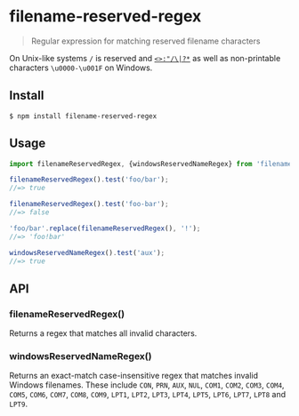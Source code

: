 # filename-reserved-regex

> Regular expression for matching reserved filename characters

On Unix-like systems `/` is reserved and [`<>:"/\|?*`](https://docs.microsoft.com/en-us/windows/win32/fileio/naming-a-file#naming-conventions) as well as non-printable characters `\u0000-\u001F` on Windows.

## Install

```
$ npm install filename-reserved-regex
```

## Usage

```js
import filenameReservedRegex, {windowsReservedNameRegex} from 'filename-reserved-regex';

filenameReservedRegex().test('foo/bar');
//=> true

filenameReservedRegex().test('foo-bar');
//=> false

'foo/bar'.replace(filenameReservedRegex(), '!');
//=> 'foo!bar'

windowsReservedNameRegex().test('aux');
//=> true
```

## API

### filenameReservedRegex()

Returns a regex that matches all invalid characters.

### windowsReservedNameRegex()

Returns an exact-match case-insensitive regex that matches invalid Windows
filenames. These include `CON`, `PRN`, `AUX`, `NUL`, `COM1`, `COM2`, `COM3`, `COM4`, `COM5`,
`COM6`, `COM7`, `COM8`, `COM9`, `LPT1`, `LPT2`, `LPT3`, `LPT4`, `LPT5`, `LPT6`, `LPT7`, `LPT8`
and `LPT9`.
